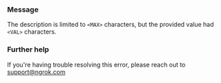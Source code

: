 
### Message
The description is limited to <code>&lt;MAX&gt;</code> characters, but the provided value had <code>&lt;VAL&gt;</code> characters.

### Further help
If you're having trouble resolving this error, please reach out to [support@ngrok.com](mailto:support@ngrok.com?subject=Help%20with%20ERR_NGROK_1916)

